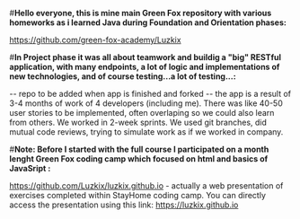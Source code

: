 #**Hello everyone, this is mine main Green Fox repository with various homeworks as i learned Java during Foundation and Orientation phases:**

https://github.com/green-fox-academy/Luzkix


#**In Project phase it was all about teamwork and buildig a "big" RESTful application, with many endpoints, a lot of logic and implementations of new technologies, and of course testing...a lot of testing...:**

-- repo to be added when app is finished and forked -- the app is a result of 3-4 months of work of 4 developers (including me). There was like 40-50 user stories to be implemented, often overlaping so we could also learn from others. We worked in 2-week sprints. We used git branches, did mutual code reviews, trying to simulate work as if we worked in company.

#**Note: Before I started with the full course I participated on a month lenght Green Fox coding camp which focused on html and basics of JavaSript :**

https://github.com/Luzkix/luzkix.github.io - actually a web presentation of exercises completed within StayHome coding camp. You can directly access the presentation using this link: https://luzkix.github.io

